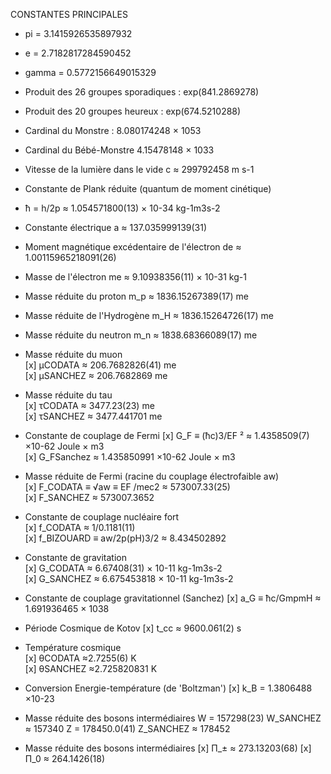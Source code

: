 CONSTANTES PRINCIPALES

- pi = 3.1415926535897932
-  e = 2.7182817284590452
- gamma = ‎0.5772156649015329
- Produit des 26 groupes sporadiques : exp(841.2869278)
- Produit des 20 groupes heureux : exp(674.5210288)
- Cardinal du Monstre : 8.080174248 × 1053
- Cardinal du Bébé-Monstre 4.15478148 × 1033

- Vitesse de la lumière dans le vide                             c  ≈ 299792458 m s-1
- Constante de Plank réduite (quantum de moment cinétique)
-  ħ = h/2p ≈ 1.054571800(13) × 10-34  kg-1m3s-2 

- Constante électrique                                           a ≈ 137.035999139(31)    

- Moment magnétique excédentaire de l'électron                   de ≈ 1.00115965218091(26)
- Masse de l'électron                                            me  ≈ 9.10938356(11) × 10-31  kg-1
- Masse réduite du proton                                        m_p  ≈ 1836.15267389(17) me 
- Masse réduite de l'Hydrogène                                   m_H  ≈ 1836.15264726(17) me 
- Masse réduite du neutron                                       m_n  ≈ 1838.68366089(17) me 
- Masse réduite du muon        
[x] μCODATA ≈ 206.7682826(41) me                                                                 
[x] μSANCHEZ ≈ 206.7682869 me

- Masse réduite du tau        
[x] τCODATA ≈ 3477.23(23) me                                                                      
[x] τSANCHEZ ≈ 3477.441701 me

- Constante de couplage de Fermi
[x] G_F ≡ (ħc)3/EF ² ≈ 1.4358509(7) ×10-62 Joule × m3                 
[x] G_FSanchez ≈ 1.435850991 ×10-62 Joule × m3 

- Masse réduite de Fermi (racine du couplage électrofaible aw)   
[x] F_CODATA  ≡ √aw ≡ EF /mec2  ≈  573007.33(25)                 
[x] F_SANCHEZ  ≈  573007.3652

- Constante de couplage nucléaire fort                           
[x] f_CODATA ≈ 1/0.1181(11)                                       
[x] f_BIZOUARD ≡ aw/2p(pH)3/2 ≈ 8.434502892 

- Constante de gravitation               
[x] G_CODATA ≈ 6.67408(31) × 10-11  kg-1m3s-2                                             
[x] G_SANCHEZ  ≈ 6.675453818 × 10-11  kg-1m3s-2

- Constante de couplage gravitationnel (Sanchez)
[x] a_G ≡ ħc/GmpmH  ≈ 1.691936465 × 1038   

- Période Cosmique de Kotov 
[x] t_cc ≈ 9600.061(2) s

- Température cosmique           
[x] θCODATA ≈2.7255(6) K                                                                        
[x] θSANCHEZ  ≈2.725820831 K

- Conversion Energie-température (de 'Boltzman')
[x] k_B = 1.3806488 ×10-23

- Masse réduite des bosons intermédiaires
W = 157298(23)                                                                                                       W_SANCHEZ  ≈ 157340 
Z = 178450.0(41)                                                                                                      Z_SANCHEZ  ≈ 178452

- Masse réduite des bosons intermédiaires
[x] Π_± ≈ 273.13203(68)
[x] Π_0 ≈ 264.1426(18)
